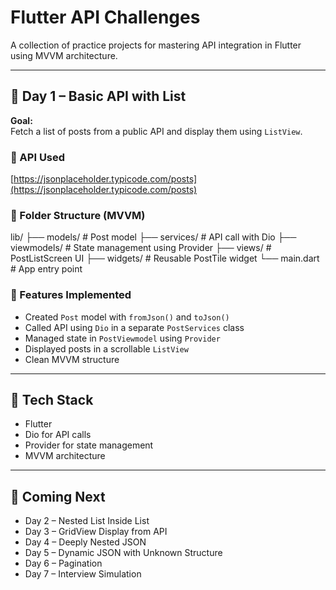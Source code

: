 # Flutter API Challenges

A collection of practice projects for mastering API integration in Flutter using MVVM architecture.

---

## 📅 Day 1 – Basic API with List

**Goal:**  
Fetch a list of posts from a public API and display them using `ListView`.

### 🔗 API Used
[https://jsonplaceholder.typicode.com/posts](https://jsonplaceholder.typicode.com/posts)

### 📁 Folder Structure (MVVM)
lib/
├── models/ # Post model
├── services/ # API call with Dio
├── viewmodels/ # State management using Provider
├── views/ # PostListScreen UI
├── widgets/ # Reusable PostTile widget
└── main.dart # App entry point


### 🧩 Features Implemented
- Created `Post` model with `fromJson()` and `toJson()`
- Called API using `Dio` in a separate `PostServices` class
- Managed state in `PostViewmodel` using `Provider`
- Displayed posts in a scrollable `ListView`
- Clean MVVM structure

---

## 🔧 Tech Stack
- Flutter
- Dio for API calls
- Provider for state management
- MVVM architecture

---

## 🚀 Coming Next
- Day 2 – Nested List Inside List
- Day 3 – GridView Display from API
- Day 4 – Deeply Nested JSON
- Day 5 – Dynamic JSON with Unknown Structure
- Day 6 – Pagination
- Day 7 – Interview Simulation

